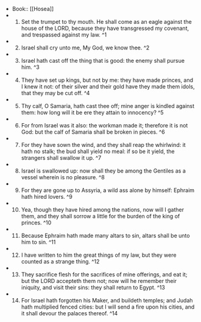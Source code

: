 - Book:: [[Hosea]]
- 1. Set the trumpet to thy mouth. He shall come as an eagle against the house of the LORD, because they have transgressed my covenant, and trespassed against my law. ^1
- 2. Israel shall cry unto me, My God, we know thee. ^2
- 3. Israel hath cast off the thing that is good: the enemy shall pursue him. ^3
- 4. They have set up kings, but not by me: they have made princes, and I knew it not: of their silver and their gold have they made them idols, that they may be cut off. ^4
- 5. Thy calf, O Samaria, hath cast thee off; mine anger is kindled against them: how long will it be ere they attain to innocency? ^5
- 6. For from Israel was it also: the workman made it; therefore it is not God: but the calf of Samaria shall be broken in pieces. ^6
- 7. For they have sown the wind, and they shall reap the whirlwind: it hath no stalk; the bud shall yield no meal: if so be it yield, the strangers shall swallow it up. ^7
- 8. Israel is swallowed up: now shall they be among the Gentiles as a vessel wherein is no pleasure. ^8
- 9. For they are gone up to Assyria, a wild ass alone by himself: Ephraim hath hired lovers. ^9
- 10. Yea, though they have hired among the nations, now will I gather them, and they shall sorrow a little for the burden of the king of princes. ^10
- 11. Because Ephraim hath made many altars to sin, altars shall be unto him to sin. ^11
- 12. I have written to him the great things of my law, but they were counted as a strange thing. ^12
- 13. They sacrifice flesh for the sacrifices of mine offerings, and eat it; but the LORD accepteth them not; now will he remember their iniquity, and visit their sins: they shall return to Egypt. ^13
- 14. For Israel hath forgotten his Maker, and buildeth temples; and Judah hath multiplied fenced cities: but I will send a fire upon his cities, and it shall devour the palaces thereof. ^14
